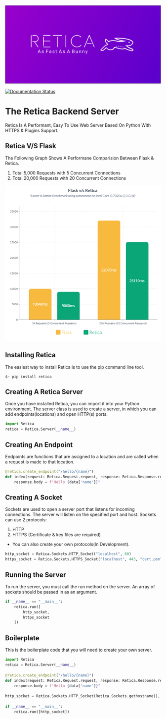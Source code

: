 ![Retica Banner](https://github.com/CyroCoders/Retica/raw/media/Retica-Banner.png)

[![Documentation Status](https://readthedocs.org/projects/retica/badge/?version=latest)](https://retica.readthedocs.io/en/latest/?badge=latest)

# The Retica Backend Server

Retica Is A Performant, Easy To Use Web Server Based On Python With HTTPS & Plugins Support.

## Retica V/S Flask

The Following Graph Shows A Performane Comparision Between Flask & Retica.

1. Total 5,000 Requests with 5 Concurrent Connections
2. Total 20,000 Requests with 20 Concurrent Connections

![Flask V/S Retica](https://github.com/CyroCoders/Retica/raw/media/Flask-VS-Retica.png)

## Installing Retica

The easiest way to install Retica is to use the pip command line tool.

``` shell
$~ pip install retica
```

## Creating A Retica Server

Once you have installed Retica, you can import it into your Python
environment. The server class is used to create a server, in which you
can add endpoints(locations) and open HTTP(s) ports.

``` python
import Retica
retica = Retica.Server(__name__)
```

## Creating An Endpoint

Endpoints are functions that are assigned to a location and are called
when a request is made to that location.

``` python
@retica.create_endpoint("/hello/{name}")
def index(request: Retica.Request.request, response: Retica.Response.response, **data):
    response.body = f"Hello {data['name']}"
```

## Creating A Socket

Sockets are used to open a server port that listens for incoming
connections. The server will listen on the specified port and host.
Sockets can use 2 protocols:

1. HTTP
2. HTTPS (Certificate & key files are required)

- You can also create your own protocols(In Development).

``` python
http_socket = Retica.Sockets.HTTP_Socket("localhost", 80)
https_socket = Retica.Sockets.HTTPS_Socket("localhost", 443, "cert.pem", "key.pem")
```

## Running the Server

To run the server, you must call the run method on the server. An array
of sockets should be passed in as an argument.

``` python
if __name__ == "__main__":
    retica.run([
        http_socket,
        https_socket
    ])
```

## Boilerplate

This is the boilerplate code that you will need to create your own
server.

``` python
import Retica
retica = Retica.Server(__name__)

@retica.create_endpoint("/hello/{name}")
def index(request: Retica.Request.request, response: Retica.Response.response, **data):
    response.body = f"Hello {data['name']}"

http_socket = Retica.Sockets.HTTP_Socket(Retica.Sockets.gethostname(), 80)

if __name__ == "__main__":
    retica.run([http_socket])
```
